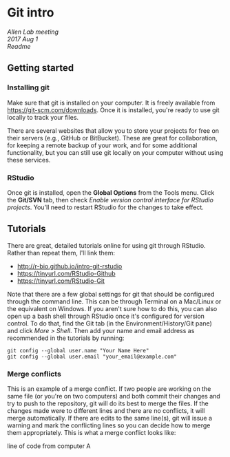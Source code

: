 # Git intro  
*Allen Lab meeting*  
*2017 Aug 1*  
*Readme*  



## Getting started  
### Installing git  
Make sure that git is installed on your computer. 
It is freely available from https://git-scm.com/downloads. 
Once it is installed, you're ready to use git locally to track your files.  

There are several websites that allow you to store your projects for free on their servers (e.g., GitHub or BitBucket). 
These are great for collaboration, for keeping a remote backup of your work, and for some additional functionality, but you can still use git locally on your computer without using these services.  

### RStudio  
Once git is installed, open the **Global Options** from the Tools menu. 
Click the **Git/SVN** tab, then check *Enable version control interface for RStudio projects*. 
You'll need to restart RStudio for the changes to take effect. 




## Tutorials  
There are great, detailed tutorials online for using git through RStudio. 
Rather than repeat them, I'll link them:  

+ http://r-bio.github.io/intro-git-rstudio  
+ https://tinyurl.com/RStudio-Github  
+ https://tinyurl.com/RStudio-Git  

Note that there are a few global settings for git that should be configured through the command line. 
This can be through Terminal on a Mac/Linux or the equivalent on Windows. 
If you aren't sure how to do this, you can also open up a bash shell through RStudio once it's configured for version control. 
To do that, find the Git tab (in the Environment/History/Git pane) and click *More > Shell*. 
Then add your name and email address as recommended in the tutorials by running:

```
git config --global user.name "Your Name Here"  
git config --global user.email "your_email@example.com"  
```

### Merge conflicts  
This is an example of a merge conflict. If two people are working on the same file (or you're on two computers) and both commit their changes and try to push to the repository, git will do its best to merge the files. 
If the changes made were to different lines and there are no conflicts, it will merge automatically. 
If there are edits to the same line(s), git will issue a warning and mark the conflicting lines so you can decide how to merge them appropriately. 
This is what a merge conflict looks like: 
  
line of code from computer A
